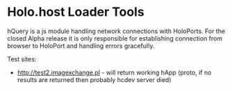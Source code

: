 # Holo.host Loader Tools

hQuery is a js module handling network connections with HoloPorts. For the closed Alpha release it is only responsible for establishing connection from browser to HoloPort and handling errors gracefully.

Test sites:

- http://test2.imagexchange.pl - will return working hApp (proto, if no results are returned then probably hcdev server died)


